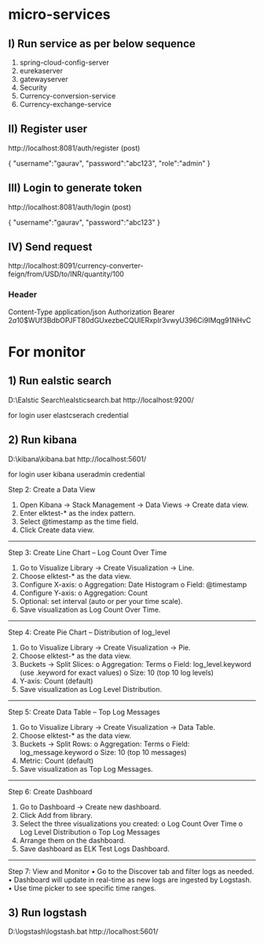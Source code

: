 # micro-services

## I) Run service as per below sequence
1)	spring-cloud-config-server
2)	eurekaserver
3)	gatewayserver
4)	Security
5)	Currency-conversion-service
6)	Currency-exchange-service

## II) Register user
http://localhost:8081/auth/register (post)

{
    "username":"gaurav",
    "password":"abc123",
    "role":"admin"
}
 
## III) Login to generate token 
http://localhost:8081/auth/login (post)

{
    "username":"gaurav",
    "password":"abc123"
}
 
## IV) Send request 
http://localhost:8091/currency-converter-feign/from/USD/to/INR/quantity/100

### Header
Content-Type   application/json
Authorization  Bearer $2a$10$WUf3BdbOPJFT80dGUxezbeCQUlERxpIr3vwyU396Ci9IMqg91NHvC
 

# For monitor
## 1) Run ealstic search
D:\Ealstic Search\ealsticsearch.bat
http://localhost:9200/

for login user elastcserach credential


## 2) Run kibana
D:\kibana\kibana.bat
http://localhost:5601/

for login user kibana useradmin credential

Step 2: Create a Data View
1.	Open Kibana → Stack Management → Data Views → Create data view.
2.	Enter elktest-* as the index pattern.
3.	Select @timestamp as the time field.
4.	Click Create data view.
________________________________________
Step 3: Create Line Chart – Log Count Over Time
1.	Go to Visualize Library → Create Visualization → Line.
2.	Choose elktest-* as the data view.
3.	Configure X-axis:
o	Aggregation: Date Histogram
o	Field: @timestamp
4.	Configure Y-axis:
o	Aggregation: Count
5.	Optional: set interval (auto or per your time scale).
6.	Save visualization as Log Count Over Time.
________________________________________
Step 4: Create Pie Chart – Distribution of log_level
1.	Go to Visualize Library → Create Visualization → Pie.
2.	Choose elktest-* as the data view.
3.	Buckets → Split Slices:
o	Aggregation: Terms
o	Field: log_level.keyword (use .keyword for exact values)
o	Size: 10 (top 10 log levels)
4.	Y-axis: Count (default)
5.	Save visualization as Log Level Distribution.
________________________________________
Step 5: Create Data Table – Top Log Messages
1.	Go to Visualize Library → Create Visualization → Data Table.
2.	Choose elktest-* as the data view.
3.	Buckets → Split Rows:
o	Aggregation: Terms
o	Field: log_message.keyword
o	Size: 10 (top 10 messages)
4.	Metric: Count (default)
5.	Save visualization as Top Log Messages.
________________________________________
Step 6: Create Dashboard
1.	Go to Dashboard → Create new dashboard.
2.	Click Add from library.
3.	Select the three visualizations you created:
o	Log Count Over Time
o	Log Level Distribution
o	Top Log Messages
4.	Arrange them on the dashboard.
5.	Save dashboard as ELK Test Logs Dashboard.
________________________________________
Step 7: View and Monitor
•	Go to the Discover tab and filter logs as needed.
•	Dashboard will update in real-time as new logs are ingested by Logstash.
•	Use time picker to see specific time ranges.


## 3) Run logstash
D:\logstash\logstash.bat
http://localhost:5601/